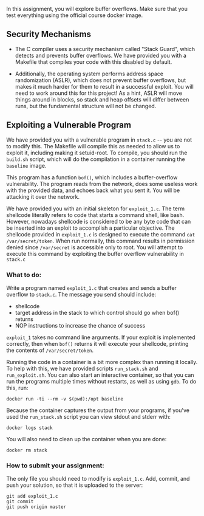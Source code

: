 In this assignment, you will explore buffer overflows. Make sure
that you test everything using the official course docker image.

## Security Mechanisms

 * The C compiler uses a security mechanism called "Stack Guard",
   which detects and prevents buffer overflows. We have provided
   you with a Makefile that compiles your code with this disabled
   by default.

 * Additionally, the operating system performs address space
   randomization (ASLR), which does not prevent buffer overflows,
   but makes it much harder for them to result in a successful
   exploit. You will need to work around this for this project!
   As a hint, ASLR will move things around in blocks, so stack and
   heap offsets will differ between runs, but the fundamental
   structure will not be changed.

## Exploiting a Vulnerable Program

We have provided you with a vulnerable program in `stack.c` -- you are
not to modify this. The Makefile will compile this as needed to allow
us to exploit it, including making it setuid-root. To compile, you
should run the `build.sh` script, which will do the compilation in a
container running the `baseline` image.

This program has a function `bof()`, which includes a buffer-overflow
vulnerability. The program reads from the network, does some useless
work with the provided data, and echoes back what you sent it. You
will be attacking it over the network.

We have provided you with an initial skeleton for `exploit_1.c`.  The
term shellcode literally refers to code that starts a command shell,
like bash. However, nowadays shellcode is considered to be any byte
code that can be inserted into an exploit to accomplish a particular
objective. The shellcode provided in `exploit_1.c` is designed to
execute the command `cat /var/secret/token`. When run normally, this
command results in permission denied since `/var/secret` is accessible
only to root. You will attempt to execute this command by exploiting
the buffer overflow vulnerability in `stack.c`

### What to do:

Write a program named `exploit_1.c` that creates and sends a buffer
overflow to `stack.c`. The message you send should include:

 - shellcode
 - target address in the stack to which control should go
   when bof() returns
 - NOP instructions to increase the chance of success

`exploit_1` takes no command line arguments. If your exploit is
implemented correctly, then when `bof()` returns it will execute your
shellcode, printing the contents of `/var/secret/token`.

Running the code in a container is a bit more complex than running it
locally. To help with this, we have provided scripts `run_stack.sh`
and `run_exploit.sh`. You can also start an interactive container, so
that you can run the programs multiple times without restarts, as well
as using `gdb`. To do this, run:

    docker run -ti --rm -v $(pwd):/opt baseline

Because the container captures the output from your programs, if you've used
the `run_stack.sh` script you can view stdout and stderr with:

    docker logs stack

You will also need to clean up the container when you are done:

    docker rm stack

### How to submit your assignment:

The only file you should need to modify is `exploit_1.c`. Add, commit, and
push your solution, so that it is uploaded to the server:

    git add exploit_1.c
    git commit
    git push origin master

